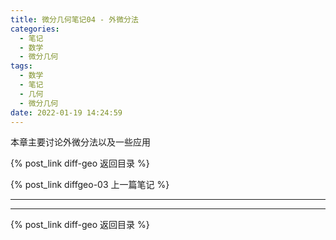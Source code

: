 ```yaml
---
title: 微分几何笔记04 - 外微分法
categories:
  - 笔记
  - 数学
  - 微分几何
tags:
  - 数学
  - 笔记
  - 几何
  - 微分几何
date: 2022-01-19 14:24:59
---
```


本章主要讨论外微分法以及一些应用

<!-- more -->

{% post_link diff-geo 返回目录 %}

{% post_link diffgeo-03 上一篇笔记 %}

---

---

{% post_link diff-geo 返回目录 %}
